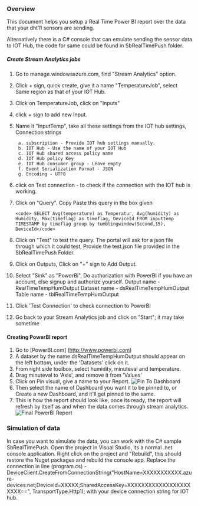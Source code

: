 ### Overview
This document helps you setup a Real Time Power BI report over the data that your dht11 sensors are sending.

Alternatively there is a C# console that can emulate sending the sensor data to IOT Hub, the code for same could be found in SbRealTimePush folder.

##### Create Stream Analytics jobs
1. Go to manage.windowsazure.com, find "Stream Analytics" option.
2. Click + sign, quick create, give it a name "TemperatureJob", select Same region as that of your IOT Hub.
3. Click on TemperatureJob, click on "Inputs"
4. click + sign to add new Input.
5. Name it "InputTemp", take all these settings from the IOT hub settings, Connection strings

        a. subscription - Provide IOT hub settings manually.
        b. IOT Hub - Use the name of your IOT Hub
        c. IOT Hub shared access policy name
        d. IOT Hub policy Key 
        e. IOT Hub consumer group - Leave empty
        f. Event Serialization Format - JSON
        g. Encoding - UTF8
6. click on Test connection - to check if the connection with the IOT hub is working.
7. Click on "Query". Copy Paste this query in the box given

       <code> SELECT Avg(temperature) as Temperatur, Avg(humidity) as Humidity, Max(timeflag) as timeflag, DeviceId FROM inputtemp TIMESTAMP by timeflag group by tumblingwindow(Second,15), DeviceId</code>
       
8. Click on "Test" to test the query. The portal will ask for a json file through which it could test, Provide the test.json file provided in the SbRealTimePush Folder.
9. Click on Outputs, Click on "+" sign to Add Output.
10. Select "Sink" as "PowerBi", Do authorization with PowerBI if you have an account, else signup and authorize yourself.
        Output name - RealTimeTempHumOutput
        Dataset name - dsRealTimeTempHumOutput
        Table name - tblRealTimeTempHumOutput
11. Click 'Test Connection' to check connection to PowerBI
12. Go back to your Stream Analytics job and click on "Start"; it may take sometime

#### Creating PowerBI report

1. Go to [PowerBI.com] (http://www.powerbi.com)
2. A dataset by the name dsRealTimeTempHumOutput should appear on the left bottom, under the 'Datasets' click on it.
3. From right side toolbox, select humidity, minuteval and temperature.
4. Drag minuteval to 'Axis', and remove it from 'Values'
5. Click on Pin visual, give a name to your Report.
![Pin To Dashboard](https://github.com/saurabhkirtani/dht11-azureIoT/blob/master/images/pbi1.PNG "Pin to Dashboard")
6. Then select the name of Dashboard you want it to be pinned to, or Create a new Dashboard, and it'll get pinned to the same.
7. This is how the report should look like, once its ready, the report will refresh by itself as and when the data comes through stream analytics.
![Final PowerBI Report](https://github.com/saurabhkirtani/dht11-azureIoT/blob/master/images/pbi2.PNG "Final PowerBI Report")

  
### Simulation of data
In case you want to simulate the data, you can work with the C# sample SbRealTimePush. Open the project in Visual Studio, its a normal .net console application. Right click on the project and "Rebuild", this should restore the Nuget packages and rebuild the console app.
Replace the connection in line (program.cs) - DeviceClient.CreateFromConnectionString("HostName=XXXXXXXXXXX.azure-devices.net;DeviceId=XXXXX;SharedAccessKey=XXXXXXXXXXXXXXXXXXXXXX==", TransportType.Http1);
with your device connection string for IOT hub.